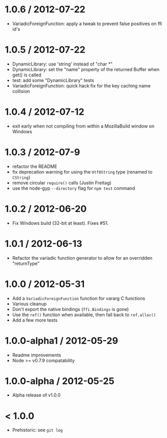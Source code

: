 
1.0.6 / 2012-07-22
==================

 - VariadicForeignFunction: apply a tweak to prevent false positives on ffi id's

1.0.5 / 2012-07-22
==================

 - DynamicLibrary: use 'string' instead of "char *"
 - DynamicLibrary: set the "name" property of the returned Buffer when get() is called
 - test: add some "DynamicLibrary" tests
 - VariadicForeignFunction: quick hack fix for the key caching name collision

1.0.4 / 2012-07-12
==================

 - exit early when not compiling from within a MozillaBuild window on Windows

1.0.3 / 2012-07-9
=================

 - refactor the README
 - fix deprecation warning for using the `Utf8String` type (renamed to `CString`)
 - remove circular `require()` calls (Justin Freitag)
 - use the node-gyp `--directory` flag for `npm test` command

1.0.2 / 2012-06-20
==================

 - Fix Windows build (32-bit at least). Fixes #51.

1.0.1 / 2012-06-13
==================

 - Refactor the variadic function generator to allow for an overridden "returnType"

1.0.0 / 2012-05-31
==================

  - Add a `VariadicForeignFunction` function for vararg C functions
  - Various cleanup
  - Don't export the native bindings (`ffi.Bindings` is gone)
  - Use the `ref()` function when available, then fall back to `ref.alloc()`
  - Add a few more tests

1.0.0-alpha1 / 2012-05-29
=========================

 - Readme improvements
 - Node >= v0.7.9 compatability

1.0.0-alpha / 2012-05-25
========================

 - Alpha release of v1.0.0

< 1.0.0
=======

 - Prehistoric: see `git log`
